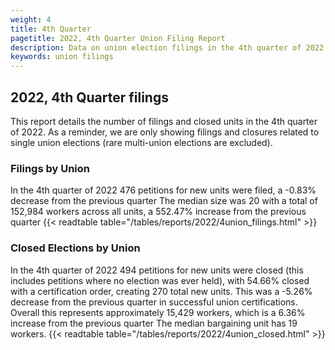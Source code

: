 ```yaml
---
weight: 4
title: 4th Quarter
pagetitle: 2022, 4th Quarter Union Filing Report
description: Data on union election filings in the 4th quarter of 2022
keywords: union filings
---
```


## 2022, 4th Quarter filings

This report details the number of filings and closed units in the 4th quarter of 2022. As a reminder, we are only showing filings and closures related to single union elections (rare multi-union elections are excluded).

### Filings by Union
In the 4th quarter of 2022 476 petitions for new units were filed, a -0.83% decrease from the previous quarter The median size was 20 with a total of 152,984 workers across all units, a 552.47% increase from the previous quarter
{{< readtable table="/tables/reports/2022/4union_filings.html" >}}

### Closed Elections by Union
In the 4th quarter of 2022 494 petitions for new units were closed (this includes petitions where no election was ever held), with 54.66% closed with a certification order, creating 270 total new units. This was a -5.26% decrease from the previous quarter in successful union certifications. Overall this represents approximately 15,429 workers, which is a 6.36% increase from the previous quarter The median bargaining unit has 19 workers.
{{< readtable table="/tables/reports/2022/4union_closed.html" >}}
